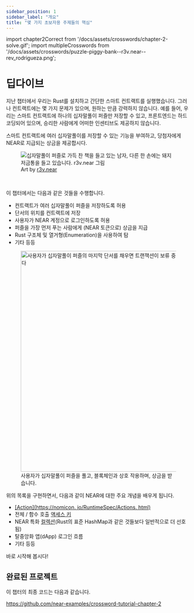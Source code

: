 ```yaml
---
sidebar_position: 1
sidebar_label: "개요"
title: "몇 가지 초보자용 주제들의 핵심"
---
```


import chapter2Correct from '/docs/assets/crosswords/chapter-2-solve.gif';
import multipleCrosswords from '/docs/assets/crosswords/puzzle-piggy-bank--r3v.near--rev_rodrigueza.png';

# 딥다이브

지난 챕터에서 우리는 Rust를 설치하고 간단한 스마트 컨트랙트를 실행했습니다. 그러나 컨트랙트에는 몇 가지 문제가 있으며, 원하는 만큼 강력하지 않습니다. 예를 들어, 우리는 스마트 컨트랙트에 하나의 십자말풀이 퍼즐만 저장할 수 있고, 프론트엔드는 하드코딩되어 있으며, 승리한 사람에게 어떠한 인센티브도 제공하지 않습니다.

스마트 컨트랙트에 여러 십자말풀이를 저장할 수 있는 기능을 부여하고, 당첨자에게 NEAR로 지급되는 상금을 제공합시다.

<figure>
    <img src={multipleCrosswords} alt="십자말풀이 퍼즐로 가득 찬 책을 들고 있는 남자, 다른 한 손에는 돼지 저금통을 들고 있습니다. r3v.near 그림"/>
    <figcaption className="full-width">Art by <a href="https://twitter.com/rev_rodrigueza" target="_blank">r3v.near</a></figcaption>
</figure>

<br/>

이 챕터에서는 다음과 같은 것들을 수행합니다.

- 컨트랙트가 여러 십자말풀이 퍼즐을 저장하도록 허용
- 단서의 위치를 컨트랙트에 저장
- 사용자가 NEAR 계정으로 로그인하도록 허용
- 퍼즐을 가장 먼저 푸는 사람에게 (NEAR 토큰으로) 상금을 지급
- Rust 구조체 및 열거형(Enumeration)을 사용하여 탐
- 기타 등등

<figure>
    <img src={chapter2Correct} width="600" alt="사용자가 십자말풀이 퍼즐의 마지막 단서를 채우면 트랜잭션이 보류 중이라는 오버레이가 나타납니다" />
    <figcaption>사용자가 십자말풀이 퍼즐을 풀고, 블록체인과 상호 작용하며, 상금을 받습니다.</figcaption>
</figure>

위의 목록을 구현하면서, 다음과 같이 NEAR에 대한 주요 개념을 배우게 됩니다.

- [[Action](https://nomicon. io/RuntimeSpec/Actions. html)](https://nomicon.io/RuntimeSpec/Actions.html)
- 전체 / 함수 호출 [액세스 키](https://docs.near.org/concepts/basics/account#access-keys)
- NEAR 특화 [컬렉션](https://docs.near.org/concepts/storage/data-storage#rust-collection-types)(Rust의 표준 HashMap과 같은 것들보다 일반적으로 더 선호됨)
- 탈중앙화 앱(dApp) 로그인 흐름
- 기타 등등

바로 시작해 봅시다!

## 완료된 프로젝트

이 챕터의 최종 코드는 다음과 같습니다.

https://github.com/near-examples/crossword-tutorial-chapter-2
